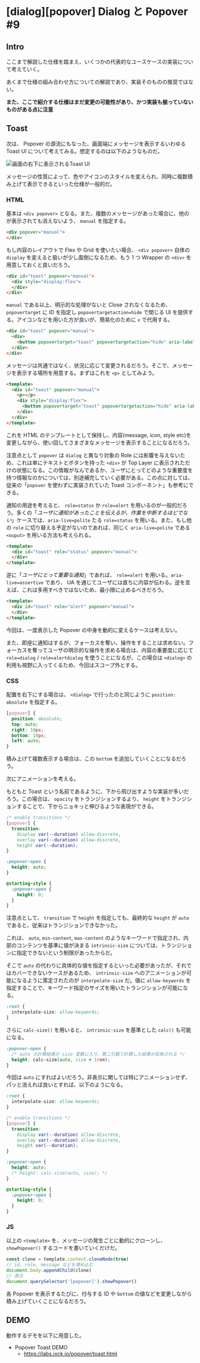 # [dialog][popover] Dialog と Popover #9

## Intro

ここまで解説した仕様を踏まえ、いくつかの代表的なユースケースの実装について考えていく。

あくまで仕様の組み合わせ方についての解説であり、実装そのものの推奨ではない。

**また、ここで紹介する仕様はまだ変更の可能性があり、かつ実装も揃っていないものがある点に注意**


## Toast

次は、 Popover の源流にもなった、画面端にメッセージを表示するいわゆる Toast UI について考えてみる。想定するのは以下のようなものだ。

![画面の右下に表示されるToast UI](./toast.drawio.svg#400x400)

メッセージの性質によって、色やアイコンのスタイルを変えられ、同時に複数積み上げて表示できるといった仕様が一般的だ。


### HTML

基本は `<div popover>` となる。また、複数のメッセージがあった場合に、他のが表示されても消えないよう、 `manual` を指定する。

```html
<div popover="manual">
</div>
```

もし内容のレイアウトで Flex や Grid を使いたい場合、 `<div popover>` 自体の `display` を変えると扱いが少し面倒になるため、もう 1 つ Wrapper の `<div>` を用意しておくと良いだろう。

```html
<div id="toast" popover="manual">
  <div style="display:flex">
  </div>
</div>
```

`manual` である以上、明示的な処理がないと Close されなくなるため、`popovertarget` に ID を指定し `popovertargetaction=hide` で閉じる UI を提供する。アイコンなどを用いた方が良いが、簡易化のために `x` で代用する。

```html
<div id="toast" popover="manual">
  <div>
    <button popovertarget="toast" popovertargetaction="hide" aria-label="close">x</button>
  </div>
</div>
```

メッセージは共通ではなく、状況に応じて変更されるだろう。そこで、メッセージを表示する場所を用意する。まずはこれを `<p>` としてみよう。

```html
<template>
  <div id="toast" popover="manual">
    <p></p>
    <div style="display:flex">
      <button popovertarget="toast" popovertargetaction="hide" aria-label="close">x</button>
    </div>
  </div>
</template>
```

これを HTML のテンプレートとして保持し、内容(message, icon, style etc)を変更しながら、使い回してさまざまなメッセージを表示することになるだろう。

注意点として `popover` は `dialog` と異なり対象の Role には影響を与えないため、これは単にテキストとボタンを持った `<div>` が Top Layer に表示されただけの状態になる。この情報がなんであるか、ユーザにとってどのような重要度を持つ情報なのかについては、別途補完していく必要がある。この点に対しては、従来の「`popover` を使わずに実装されていた Toast コンポーネント」も参考にできる。

通知の用途を考えると、 `role=status` か `role=alert` を用いるのが一般的だろう。多くの「*ユーザに通知があったことを伝えるが、作業を中断するほどでない*」ケースでは、`aria-live=polite` たる `role=status` を用いる。また、もし他の `role` に切り替える予定がないのであれば、同じく `aria-live=polite` である `<ouput>` を用いる方法も考えられる。

```html
<template>
  <div id="toast" role="status" popover="manual">
  </div>
</template>
```

逆に「*ユーザにとって重要な通知*」であれば、 `role=alert` を用いる。`aria-live=assertive` であり、 UA を通じてユーザには直ちに内容が伝わる。逆を言えば、これは多用すべきではないため、最小限に止めるべきだろう。

```html
<template>
  <div id="toast" role="alert" popover="manual">
  </div>
</template>
```

今回は、一度表示した Popover の中身を動的に変えるケースは考えない。

また、即座に通知はするが、フォーカスを奪い、操作をすることは求めない。フォーカスを奪ってユーザの明示的な操作を求める場合は、内容の重要度に応じて `role=dialog` / `role=alertdialog` を使うことになるが、この場合は `<dialog>` の利用も視野に入ってくるため、今回はスコープ外とする。


### CSS

配置を右下にする場合は、 `<dialog>` で行ったのと同じように `position: absolute` を指定する。

```css
[popover] {
  position: absolute;
  top: auto;
  right: 10px;
  bottom: 10px;
  left: auto;
}
```

積み上げて複数表示する場合は、この `bottom` を追加していくことになるだろう。

次にアニメーションを考える。

もともと Toast という名前であるように、下から飛び出すような実装が多いだろう。この場合は、 `opacity` をトランジションするより、 `height` をトランジションすることで、下からニョキっと伸びるような表現ができる。

```css
/* enable transitions */
[popover] {
  transition:
    display var(--duration) allow-discrete,
    overlay var(--duration) allow-discrete,
    height var(--duration);
}

:popover-open {
  height: auto;
}

@starting-style {
  :popover-open {
    height: 0;
  }
}
```

注意点として、 `transition` で `height` を指定しても、最終的な `height` が `auto` であると、従来はトランジションできなかった。

これは、 `auto`, `min-content`, `max-content` のようなキーワードで指定され、内部のコンテンツを基準に値が決まる `intrinsic-size` については、トランジションに指定できないという制限があったからだ。

そこで `auto` の代わりに具体的な値を指定するといった必要があったが、それではカバーできないケースがあるため、 `intrinsic-size` へのアニメーションが可能になるように策定されたのが `interpolate-size` だ。値に `allow-keywords` を指定することで、キーワード指定のサイズを用いたトランジションが可能になる。

```css
:root {
  interpolate-size: allow-keywords;
}
```

さらに `calc-size()` を用いると、 `intrinsic-size` を基準とした `calc()` も可能になる。

```css
:popover-open {
  /* auto の計算結果が size 変数に入り、第二引数で計算した結果が反映される */
  height: calc-size(auto, size + 1rem);
}
```

今回は `auto` にすればよいだろう。非表示に関しては特にアニメーションせず、パッと消えれば良いとすれば、以下のようになる。

```css
:root {
  interpolate-size: allow-keywords;
}

/* enable transitions */
[popover] {
  transition:
    display var(--duration) allow-discrete,
    overlay var(--duration) allow-discrete,
    height var(--duration);
}

:popover-open {
  height: auto;
  /* height: calc-size(auto, size); */
}

@starting-style {
  :popover-open {
    height: 0;
  }
}
```


### JS

以上の `<template>` を、メッセージの発生ごとに動的にクローンし、 `showPopover()` するコードを書いていくだけだ。

```js
const clone = template.content.cloneNode(true)
// id, role, message などを埋め込む
document.body.appendChild(clone)
// 表示
document.querySelector('[popover]').showPopover()
```

各 Popover を表示するたびに、付与する ID や `bottom` の値などを変更しながら積み上げていくことになるだろう。


## DEMO

動作するデモを以下に用意した。

- Popover Toast DEMO
  - https://labs.jxck.io/popover/toast.html